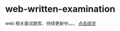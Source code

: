 # web-written-examination
web 相关面试题库、持续更新中。。。
[点击阅览](https://github.com/isboyjc/web-written-examination/blob/master/%E7%AC%94%E8%AF%95%E9%9D%A2%E8%AF%95.md)
